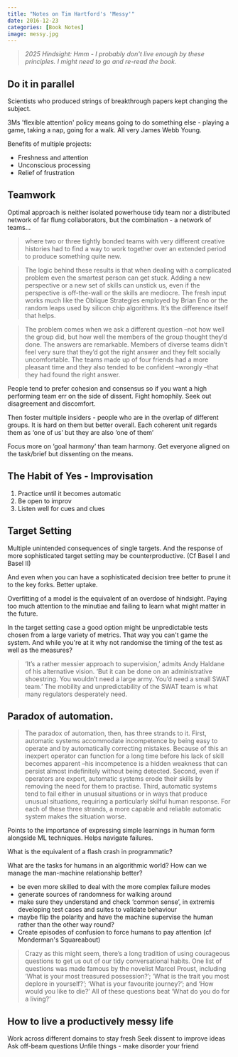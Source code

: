 ```yaml
---
title: "Notes on Tim Hartford's 'Messy'"
date: 2016-12-23
categories: [Book Notes]
image: messy.jpg
--- 
```


> _2025 Hindsight: Hmm - I probably don't live enough by these principles. I might need to go and re-read the book._


## Do it in parallel
Scientists who produced strings of breakthrough papers kept changing the subject. 

3Ms 'flexible attention' policy means going to do something else - playing a game, taking a nap, going for a walk. All very James Webb Young. 

Benefits of multiple projects:
- Freshness and attention
- Unconscious processing
- Relief of frustration

## Teamwork

Optimal approach is neither isolated powerhouse tidy team nor a distributed network of far flung collaborators, but the combination - a network of teams...

> where two or three tightly bonded teams with very different creative histories had to find a way to work together over an extended period to produce something quite new.

> The logic behind these results is that when dealing with a complicated problem even the smartest person can get stuck. Adding a new perspective or a new set of skills can unstick us, even if the perspective is off-the-wall or the skills are mediocre. The fresh input works much like the Oblique Strategies employed by Brian Eno or the random leaps used by silicon chip algorithms. It’s the difference itself that helps.

> The problem comes when we ask a different question –not how well the group did, but how well the members of the group thought they’d done. The answers are remarkable. Members of diverse teams didn’t feel very sure that they’d got the right answer and they felt socially uncomfortable. The teams made up of four friends had a more pleasant time and they also tended to be confident –wrongly –that they had found the right answer.

People tend to prefer cohesion and consensus so if you want a high performing team err on the side of dissent. Fight homophily.  Seek out disagreement and discomfort. 

Then foster multiple insiders - people who are in the overlap of different groups. It is hard on them but better overall. Each coherent unit regards them as ‘one of us’ but they are also ‘one of them’

Focus more on ‘goal harmony’ than team harmony. Get everyone aligned on the task/brief but dissenting on the means. 

## The Habit of Yes - Improvisation

1. Practice until it becomes automatic
2. Be open to improv
3. Listen well for cues and clues

## Target Setting

Multiple unintended consequences of single targets. And the response of more sophisticated target setting may be counterproductive. (Cf Basel I and Basel II)

And even when you can have a sophisticated decision tree better to prune it to the key forks. Better uptake. 

Overfitting of a model is the equivalent of an overdose of hindsight. Paying too much attention to the minutiae and failing to learn what might matter in the future. 

In the target setting case a good option might be unpredictable tests chosen from a large variety of metrics. That way you can't game the system. And while you're at it why not randomise the timing of the test as well as the measures?

> ‘It’s a rather messier approach to supervision,’ admits Andy Haldane of his alternative vision. ‘But it can be done on an administrative shoestring. You wouldn’t need a large army. You’d need a small SWAT team.’ The mobility and unpredictability of the SWAT team is what many regulators desperately need.

## Paradox of automation. 

> The paradox of automation, then, has three strands to it. First, automatic systems accommodate incompetence by being easy to operate and by automatically correcting mistakes. Because of this an inexpert operator can function for a long time before his lack of skill becomes apparent –his incompetence is a hidden weakness that can persist almost indefinitely without being detected. Second, even if operators are expert, automatic systems erode their skills by removing the need for them to practise. Third, automatic systems tend to fail either in unusual situations or in ways that produce unusual situations, requiring a particularly skilful human response. For each of these three strands, a more capable and reliable automatic system makes the situation worse.

Points to the importance of expressing simple learnings in human form alongside ML techniques. Helps navigate failures. 

What is the equivalent of a flash crash in programmatic?

What are the tasks for humans in an algorithmic world? How can we manage the man-machine relationship better?

- be even more skilled to deal with the more complex failure modes
- generate sources of randomness for walking around
- make sure they understand and check ’common sense’, in extremis developing test cases and suites to validate behaviour
- maybe flip the polarity and have the machine supervise the human rather than the other way round?
- Create episodes of confusion to force humans to pay attention (cf Monderman's Squareabout)


> Crazy as this might seem, there’s a long tradition of using courageous questions to get us out of our tidy conversational habits. One list of questions was made famous by the novelist Marcel Proust, including ‘What is your most treasured possession?’; ‘What is the trait you most deplore in yourself?’; ‘What is your favourite journey?’; and ‘How would you like to die?’ All of these questions beat ‘What do you do for a living?’

## How to live a productively messy life
Work across different domains to stay fresh
Seek dissent to improve ideas
Ask off-beam questions 
Unfile things - make disorder your friend


